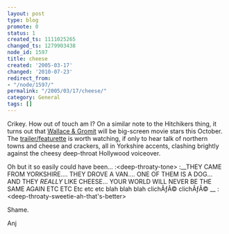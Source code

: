 ```yaml
---
layout: post
type: blog
promote: 0
status: 1
created_ts: 1111025265
changed_ts: 1279903438
node_id: 1597
title: cheese
created: '2005-03-17'
changed: '2010-07-23'
redirect_from:
- "/node/1597/"
permalink: "/2005/03/17/cheese/"
category: General
tags: []
---
```

Crikey.  How out of touch am I?  On a similar note to the Hitchikers thing, it turns out that [Wallace & Gromit](http://www.wandg.com/) will be big-screen movie stars this October.  The [trailer/featurette](http://www.apple.com/trailers/dreamworks/wallace_and_gromit/featurette) is worth watching, if only to hear talk of northern towns and cheese and crackers, all in Yorkshire accents, clashing brightly against the cheesy deep-throat Hollywood voiceover.
<!--break-->
Oh but it so easily could have been...
:&lt;deep-throaty-tone>
:__THEY CAME FROM YORKSHIRE....  THEY DROVE A VAN....  ONE OF THEM IS A DOG... AND THEY _REALLY_ LIKE CHEESE...  YOUR WORLD WILL NEVER BE THE SAME AGAIN ETC ETC Etc etc etc blah blah blah clichÃƒÂ© clichÃƒÂ© __
:&lt;deep-throaty-sweetie-ah-that's-better>

Shame.

Anj
